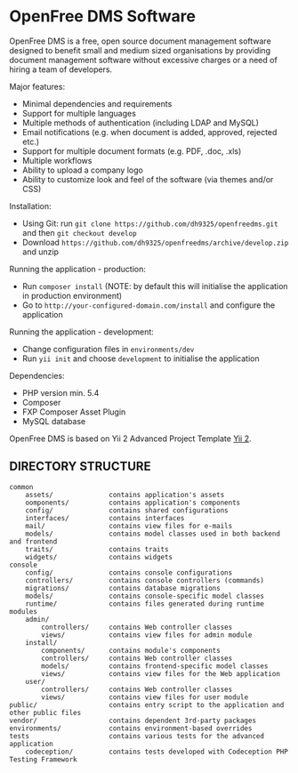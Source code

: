 OpenFree DMS Software
===============================

OpenFree DMS is a free, open source document management software designed to benefit small and medium 
 sized organisations by providing document management software without excessive charges or a need of hiring
  a team of developers.
 
 Major features:
 -	Minimal dependencies and requirements
 -	Support for multiple languages
 -	Multiple methods of authentication (including LDAP and MySQL)
 -	Email notifications (e.g. when document is added, approved, rejected etc.)
 -	Support for multiple document formats (e.g. PDF, .doc, .xls)
 -	Multiple workflows
 -	Ability to upload a company logo
 -	Ability to customize look and feel of the software (via themes and/or CSS)
 
 Installation:
 - Using Git: run `git clone https://github.com/dh9325/openfreedms.git` and then  `git checkout develop`
 - Download `https://github.com/dh9325/openfreedms/archive/develop.zip` and unzip
 
 Running the application - production:
 - Run `composer install` (NOTE: by default this will initialise the application in production environment)
 - Go to `http://your-configured-domain.com/install` and configure the application
 
 Running the application - development:
 - Change configuration files in `environments/dev`
 - Run `yii init` and choose `development` to initialise the application 

 Dependencies:
 - PHP version min. 5.4
 - Composer
 - FXP Composer Asset Plugin 
 - MySQL database

OpenFree DMS is based on Yii 2 Advanced Project Template [Yii 2](http://www.yiiframework.com/).

DIRECTORY STRUCTURE
-------------------

```
common
    assets/              contains application's assets
    oomponents/          contains application's components
    config/              contains shared configurations
    interfaces/          contains interfaces
    mail/                contains view files for e-mails
    models/              contains model classes used in both backend and frontend
    traits/              contains traits
    widgets/             contains widgets
console
    config/              contains console configurations
    controllers/         contains console controllers (commands)
    migrations/          contains database migrations
    models/              contains console-specific model classes
    runtime/             contains files generated during runtime
modules
    admin/
        controllers/     contains Web controller classes
        views/           contains view files for admin module
    install/
        components/      contains module's components
        controllers/     contains Web controller classes
        models/          contains frontend-specific model classes
        views/           contains view files for the Web application
    user/
        controllers/     contains Web controller classes
        views/           contains view files for user module
public/                  contains entry script to the application and other public files
vendor/                  contains dependent 3rd-party packages
environments/            contains environment-based overrides
tests                    contains various tests for the advanced application
    codeception/         contains tests developed with Codeception PHP Testing Framework
```

